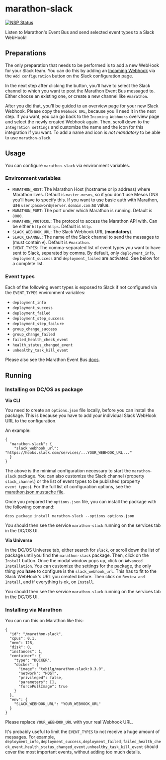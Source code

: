 # marathon-slack

[![NSP Status](https://nodesecurity.io/orgs/tobilg/projects/bb967956-9682-4b37-9e41-68852d242d7a/badge)](https://nodesecurity.io/orgs/tobilg/projects/bb967956-9682-4b37-9e41-68852d242d7a) 

Listen to Marathon's Event Bus and send selected event types to a Slack WebHook!

## Preparations

The only preparation that needs to be performed is to add a new WebHook for your Slack team. You can do this by adding an [Incoming Webhook](https://slack.com/apps/A0F7XDUAZ-incoming-webhooks) via the `Add configuration` button on the Slack configuration page.

In the next step after clicking the button, you'll have to select the Slack channel to which you want to post the Marathon Event Bus messaged to. Either choose an existing one, or create a new channel like `#marathon`.

After you did that, you'll be guided to an overview page for your new Slack Webhook. Please copy the `Webhook URL`, because you'll need it in the next step. If you want, you can go back to the `Incoming Webhooks` overview page and select the newly created Webhook again. Then, scroll down to the `Integration settings` and customize the name and the icon for this integration if you want. To add a name and icon is *not mandatory* to be able to use `marathon-slack`. 

## Usage

You can configure `marathon-slack` via environment variables.

### Environment variables

* `MARATHON_HOST`: The Marathon Host (hostname or ip address) where Marathon lives. Default is `master.mesos`, so if you don't use Mesos DNS you'll have to specify this. If you want to use basic auth with Marathon, use `user:password@server.domain.com` as value. 
* `MARATHON_PORT`: The port under which Marathon is running. Default is `8080`.
* `MARATHON_PROTOCOL`: The protocol to access the Marathon API with. Can be either `http` or `https`. Default is `http`. 
* `SLACK_WEBHOOK_URL`: The Slack Webhook URL (**mandatory**).
* `SLACK_CHANNEL`: The name of the Slack channel to send the messages to (must contain `#`). Default is `#marathon`.
* `EVENT_TYPES`: The comma-separated list of event types you want to have sent to Slack, separated by comma. By default, only `deployment_info`, `deployment_success` and `deployment_failed` are activated. See below for a complete list.

### Event types

Each of the following event types is exposed to Slack if not configured via the `EVENT_TYPES` environment variables:

* `deployment_info`
* `deployment_success`
* `deployment_failed`
* `deployment_step_success`
* `deployment_step_failure`
* `group_change_success`
* `group_change_failed`
* `failed_health_check_event`
* `health_status_changed_event`
* `unhealthy_task_kill_event`

Please also see the Marathon Event Bus [docs](https://mesosphere.github.io/marathon/docs/event-bus.html).

## Running

### Installing on DC/OS as package

**Via CLI**

You need to create an `options.json` file locally, before you can install the package. This is because you have to add your individual Slack WebHook URL to the configuration.

An example:

```
{
  "marathon-slack": {
    "slack_webhook_url": "https://hooks.slack.com/services/...YOUR_WEBHOOK_URL..."
  }
}
```

The above is the minimal configuration necessary to start the `marathon-slack` package. You can also customize the Slack channel (property `slack_channel`) or the list of event types to be published (property `event_types`). For the full list of configuration options, see the [marathon.json.mustache file](https://github.com/mesosphere/universe/blob/version-3.x/repo/packages/M/marathon-slack/1/marathon.json.mustache).

Once you prepared the `options.json` file, you can install the package with the following command:

`dcos package install marathon-slack --options options.json`

You should then see the service `marathon-slack` running on the services tab in the DC/OS UI.

**Via Universe**

In the DC/OS Universe tab, either search for `slack`, or scroll down the list of package until you find the `marathon-slack` package. Then, click on the `Install` button. Once the modal window pops up, click on `Advanced Installation`. You can customize the settings for the package, the only thing you **have** to configure is the `slack_webhook_url`. This has to fit to the Slack WebHook's URL you created before. Then click on `Review and Install`, and if everything is ok, on `Install`.

You should then see the service `marathon-slack` running on the services tab in the DC/OS UI.

### Installing via Marathon

You can run this on Marathon like this:

```
{
  "id": "/marathon-slack",
  "cpus": 0.1,
  "mem": 128,
  "disk": 0,
  "instances": 1,
  "container": {
    "type": "DOCKER",
    "docker": {
      "image": "tobilg/marathon-slack:0.3.0",
      "network": "HOST",
      "privileged": false,
      "parameters": [],
      "forcePullImage": true
    }
  },
  "env": {
    "SLACK_WEBHOOK_URL": "YOUR_WEBHOOK_URL"
  }
}
``` 

Please replace `YOUR_WEBHOOK_URL` with your real Webhook URL. 

It's probably useful to limit the `EVENT_TYPES` to not receive a huge amount of messages. For example, `deployment_info,deployment_success,deployment_failed,failed_health_check_event,health_status_changed_event,unhealthy_task_kill_event` should cover the most important events, without adding too much details.
